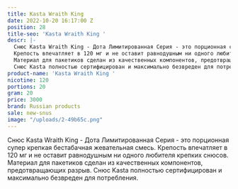 ```yaml
---
title: Kasta Wraith King
date: 2022-10-20 16:17:00 Z
position: 28
title-seo: 'Kasta Wraith King '
descr: |-
  Снюс Kasta Wraith King - Дота Лимитированная Серия - это порционная супер крепкая бестабачная жевательная смесь.
  Крепость впечатляет в 120 мг и не оставит равнодушным ни одного любителя крепких снюсов.
  Материал для пакетиков сделан из качественных компонентов, предотвращающих разрыв.
  Снюс Kasta полностью сертифицирован и максимально безвреден для потребления.
product-name: 'Kasta Wraith King '
nicotine: 120
portions: 20
gram: 20
price: 3000
brand: Russian products
sale: new-snus
image: "/uploads/2-49b65c.png"
---
```


Снюс Kasta Wraith King - Дота Лимитированная Серия - это порционная супер крепкая бестабачная жевательная смесь.
Крепость впечатляет в 120 мг и не оставит равнодушным ни одного любителя крепких снюсов.
Материал для пакетиков сделан из качественных компонентов, предотвращающих разрыв.
Снюс Kasta полностью сертифицирован и максимально безвреден для потребления.